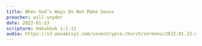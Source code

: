 ```yaml
---
title: When God’s Ways Do Not Make Sense
preacher: will-snyder
date: 2022-01-23
scripture: Habakkuk 1:1-11
audio: https://s3.wasabisys.com/coventrypca.church/sermons/2022.01.23.A When God’s Ways Do Not Make Sense - Will Snyder.mp3
---
```

